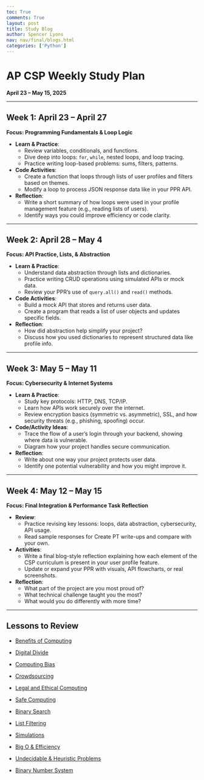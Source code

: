 ```yaml
---
toc: True
comments: True
layout: post
title: Study Blog
author: Spencer Lyons
nav: nav/final/blogs.html
categories: ['Python']
---
```


# AP CSP Weekly Study Plan  
**April 23 – May 15, 2025**

---

## Week 1: April 23 – April 27  
**Focus: Programming Fundamentals & Loop Logic**

- **Learn & Practice**:
  - Review variables, conditionals, and functions.
  - Dive deep into loops: `for`, `while`, nested loops, and loop tracing.
  - Practice writing loop-based problems: sums, filters, patterns.
- **Code Activities**:
  - Create a function that loops through lists of user profiles and filters based on themes.
  - Modify a loop to process JSON response data like in your PPR API.
- **Reflection**:
  - Write a short summary of how loops were used in your profile management feature (e.g., reading lists of users).
  - Identify ways you could improve efficiency or code clarity.

---

## Week 2: April 28 – May 4  
**Focus: API Practice, Lists, & Abstraction**

- **Learn & Practice**:
  - Understand data abstraction through lists and dictionaries.
  - Practice writing CRUD operations using simulated APIs or mock data.
  - Review your PPR’s use of `query.all()` and `read()` methods.
- **Code Activities**:
  - Build a mock API that stores and returns user data.
  - Create a program that reads a list of user objects and updates specific fields.
- **Reflection**:
  - How did abstraction help simplify your project?
  - Discuss how you used dictionaries to represent structured data like profile info.

---

## Week 3: May 5 – May 11  
**Focus: Cybersecurity & Internet Systems**

- **Learn & Practice**:
  - Study key protocols: HTTP, DNS, TCP/IP.
  - Learn how APIs work securely over the internet.
  - Review encryption basics (symmetric vs. asymmetric), SSL, and how security threats (e.g., phishing, spoofing) occur.
- **Code/Activity Ideas**:
  - Trace the flow of a user’s login through your backend, showing where data is vulnerable.
  - Diagram how your project handles secure communication.
- **Reflection**:
  - Write about one way your project protects user data.
  - Identify one potential vulnerability and how you might improve it.

---

## Week 4: May 12 – May 15  
**Focus: Final Integration & Performance Task Reflection**

- **Review**:
  - Practice revising key lessons: loops, data abstraction, cybersecurity, API usage.
  - Read sample responses for Create PT write-ups and compare with your own.
- **Activities**:
  - Write a final blog-style reflection explaining how each element of the CSP curriculum is present in your user profile feature.
  - Update or expand your PPR with visuals, API flowcharts, or real screenshots.
- **Reflection**:
  - What part of the project are you most proud of?
  - What technical challenge taught you the most?
  - What would you do differently with more time?

---

## Lessons to Review

- [Benefits of Computing](https://sanpranav.github.io/QcommVNE_Frontend/Benefical)  
- [Digital Divide](https://sanpranav.github.io/QcommVNE_Frontend/DigitalD)  
- [Computing Bias](https://shawnray09.github.io/computerbias/2025/03/18/computing-bias.html)  
- [Crowdsourcing](https://vibha1019.github.io/team_teach_tri3/crowdsourcing-lesson)  
- [Legal and Ethical Computing](https://thepencilsharpener.github.io/Biotech-SKANZ-Frontend/legalandethical/)  
- [Safe Computing](https://thepencilsharpener.github.io/Biotech-SKANZ-Frontend/safecomputing/)  

- [Binary Search](https://hypernova101.github.io/MihirCSP/2025/03/19/binarysearch.html)  
- [List Filtering](https://sanpranav.github.io/QcommVNE_Frontend/ListsFilter)  
- [Simulations](https://vibha1019.github.io/team_teach_tri3/simulationteamteach)  
- [Big O & Efficiency](https://sanpranav.github.io/QcommVNE_Frontend/BigO)  
- [Undecidable & Heuristic Problems](https://sanpranav.github.io/QcommVNE_Frontend/UndH)  
- [Binary Number System](https://sanpranav.github.io/QcommVNE_Frontend/Binary) 